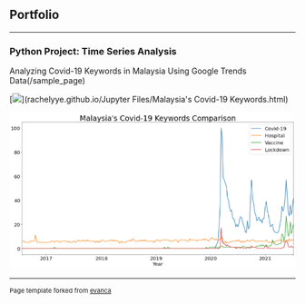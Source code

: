 ## Portfolio

---

### Python Project: Time Series Analysis

Analyzing Covid-19 Keywords in Malaysia Using Google Trends Data(/sample_page)


[![](https://img.shields.io/badge/Jupyter-Open%20Notebook-FFA500?logo=Jupyter)](rachelyye.github.io/Jupyter Files/Malaysia's Covid-19 Keywords.html)


<img src="images/Malaysia's Covid-19 Keywords.png"/>





---
<p style="font-size:11px">Page template forked from <a href="https://github.com/evanca/quick-portfolio">evanca</a></p>
<!-- Remove above link if you don't want to attibute -->
